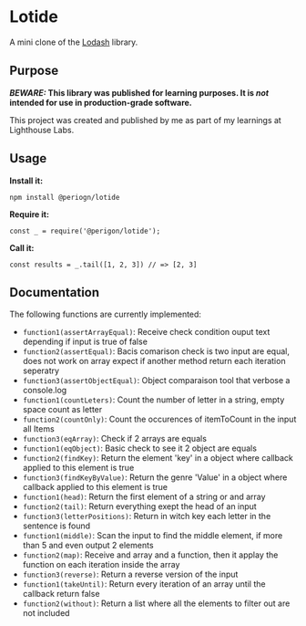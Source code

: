 # Lotide

A mini clone of the [Lodash](https://lodash.com) library.

## Purpose

**_BEWARE:_ This library was published for learning purposes. It is _not_ intended for use in production-grade software.**

This project was created and published by me as part of my learnings at Lighthouse Labs. 

## Usage

**Install it:**

`npm install @periogn/lotide`

**Require it:**

`const _ = require('@perigon/lotide');`

**Call it:**

`const results = _.tail([1, 2, 3]) // => [2, 3]`

## Documentation

The following functions are currently implemented:

* `function1(assertArrayEqual)`: Receive check condition ouput text depending if input is true of false
* `function2(assertEqual)`: Bacis comarison check is two input are equal, does not work on array expect if another method return each iteration seperatry
* `function3(assertObjectEqual)`: Object comparaison tool that verbose a console.log
* `function1(countLeters)`: Count the number of letter in a string, empty space count as letter
* `function2(countOnly)`: Count the occurences of itemToCount in the input all Items
* `function3(eqArray)`: Check if 2 arrays are equals
* `function1(eqObject)`: Basic check to see it 2 object are equals
* `function2(findKey)`: Return the element 'key' in a object where callback applied to this element is true
* `function3(findKeyByValue)`: Return the genre 'Value' in a object where callback applied to this element is true
* `function1(head)`: Return the first element of a string or and array
* `function2(tail)`: Return everything exept the head of an input
* `function3(letterPositions)`: Return in witch key each letter in the sentence is found
* `function1(middle)`: Scan the input to find the middle element, if more than 5 and even output 2 elements
* `function2(map)`: Receive and array and a function, then it applay the function on each iteration inside the array
* `function3(reverse)`: Return a reverse version of the input
* `function1(takeUntil)`: Return every iteration of an array until the callback return false
* `function2(without)`: Return a list where all the elements to filter out are not included
